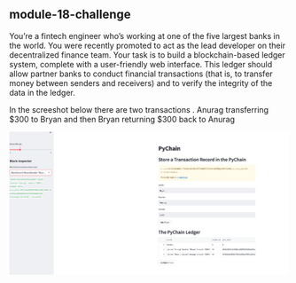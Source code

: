 ## module-18-challenge
You’re a fintech engineer who’s working at one of the five largest banks in the world. You were recently promoted to act as the lead developer on their decentralized finance team. Your task is to build a blockchain-based ledger system, complete with a user-friendly web interface. This ledger should allow partner banks to conduct financial transactions (that is, to transfer money between senders and receivers) and to verify the integrity of the data in the ledger.

In the screeshot below there are two transactions . Anurag transferring $300 to Bryan and then Bryan returning $300 back to Anurag

![Streamlit screenshot](./Module-18-Screenshot.png)



